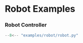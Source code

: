 # Robot Examples

### Robot Controller
```python title="examples/robot/robot.py" linenums="1" 
--8<-- "examples/robot/robot.py"
```
